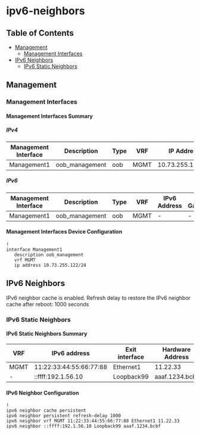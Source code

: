 # ipv6-neighbors

## Table of Contents

- [Management](#management)
  - [Management Interfaces](#management-interfaces)
- [IPv6 Neighbors](#ipv6-neighbors-1)
  - [IPv6 Static Neighbors](#ipv6-static-neighbors)

## Management

### Management Interfaces

#### Management Interfaces Summary

##### IPv4

| Management Interface | Description | Type | VRF | IP Address | Gateway |
| -------------------- | ----------- | ---- | --- | ---------- | ------- |
| Management1 | oob_management | oob | MGMT | 10.73.255.122/24 | 10.73.255.2 |

##### IPv6

| Management Interface | Description | Type | VRF | IPv6 Address | IPv6 Gateway |
| -------------------- | ----------- | ---- | --- | ------------ | ------------ |
| Management1 | oob_management | oob | MGMT | - | - |

#### Management Interfaces Device Configuration

```eos
!
interface Management1
   description oob_management
   vrf MGMT
   ip address 10.73.255.122/24
```

## IPv6 Neighbors

IPv6 neighbor cache is enabled.
Refresh delay to restore the IPv6 neighbor cache after reboot: 1000 seconds

### IPv6 Static Neighbors

#### IPv6 Static Neighbors Summary

| VRF | IPv6 address | Exit interface | Hardware Address |
| --- | ------------ | -------------- | ---------------- |
| MGMT | 11:22:33:44:55:66:77:88 | Ethernet1 | 11.22.33 |
| - | ::ffff:192.1.56.10 | Loopback99 | aaaf.1234.bcbf |

#### IPv6 Neighbor Configuration

```eos
!
ipv6 neighbor cache persistent
ipv6 neighbor persistent refresh-delay 1000
ipv6 neighbor vrf MGMT 11:22:33:44:55:66:77:88 Ethernet1 11.22.33
ipv6 neighbor ::ffff:192.1.56.10 Loopback99 aaaf.1234.bcbf
```
